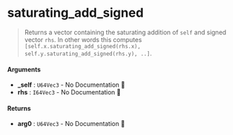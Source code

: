 # saturating\_add\_signed

>  Returns a vector containing the saturating addition of `self` and signed vector `rhs`.
>  In other words this computes `[self.x.saturating_add_signed(rhs.x), self.y.saturating_add_signed(rhs.y), ..]`.

#### Arguments

- **\_self** : `U64Vec3` \- No Documentation 🚧
- **rhs** : `I64Vec3` \- No Documentation 🚧

#### Returns

- **arg0** : `U64Vec3` \- No Documentation 🚧